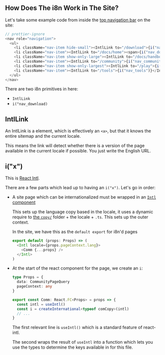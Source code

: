 ## How Does The i8n Work in The Site?

Let's take some example code from inside the [top navigation bar](../packages/typescriptlang-org/src/components/layout/TopNav.tsx) on the site:

```ts
// prettier-ignore
<nav role="navigation">
  <ul>
    <li className="nav-item hide-small"><IntlLink to="/download">{i("nav_download")}</IntlLink></li>
    <li className="nav-item"><IntlLink to="/docs/home"><span>{i("nav_documentation_short")}</span></IntlLink></li>
    <li className="nav-item show-only-large"><IntlLink to="/docs/handbook/intro.html">{i("nav_handbook")}</IntlLink></li>
    <li className="nav-item"><IntlLink to="/community">{i("nav_community")}</IntlLink></li>
    <li className="nav-item show-only-largest"><IntlLink to="/play">{i("nav_playground")}</IntlLink></li>
    <li className="nav-item"><IntlLink to="/tools">{i("nav_tools")}</IntlLink></li>
  </ul>
</nav>
```

There are two i8n primitives in here:

- `IntlLink`
- `i("nav_download)`

## IntlLink

An IntlLink is a <Link> element, which is effectively an `<a>`, but that it knows the entire sitemap and the current locale.

This means the link will detect whether there is a version of the page available in the current locale if possible. You just write the English URL.

## i("x")

This is [React Intl](https://www.npmjs.com/package/react-intl).

There are a few parts which lead up to having an `i("x")`. Let's go in order:

- A site page which can be internationalized must be wrapped in an [`Intl` component](https://github.com/microsoft/TypeScript-website/blob/v2/packages/typescriptlang-org/src/components/Intl.tsx#L7)

  This sets up the language copy based in the locale, it uses a dynamic require to [the `copy/`](https://github.com/microsoft/TypeScript-website/blob/v2/packages/typescriptlang-org/src/copy/) folder + the locale + `.ts`. This sets up the outer context.

  In the site, we have this as the `default export` for i8n'd pages

  ```ts
  export default (props: Props) => (
    <Intl locale={props.pageContext.lang}>
      <Comm {...props} />
    </Intl>
  )
  ```

- At the start of the react component for the page, we create an `i`:

  ```ts
  type Props = {
    data: CommunityPageQuery
    pageContext: any
  }

  export const Comm: React.FC<Props> = props => {
    const intl = useIntl()
    const i = createInternational<typeof comCopy>(intl)
    // ...
  }
  ```

  The first relevant line is `useIntl()` which is a standard feature of react-intl.

  The second wraps the result of `useIntl` into a function which lets you use the types to determine the keys available in for this file.
